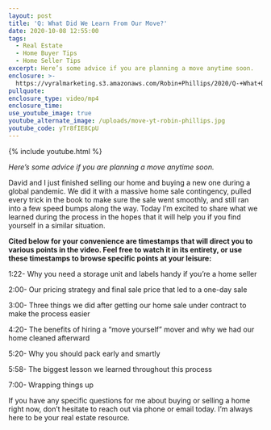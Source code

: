 ```yaml
---
layout: post
title: 'Q: What Did We Learn From Our Move?'
date: 2020-10-08 12:55:00
tags:
  - Real Estate
  - Home Buyer Tips
  - Home Seller Tips
excerpt: Here’s some advice if you are planning a move anytime soon.
enclosure: >-
  https://vyralmarketing.s3.amazonaws.com/Robin+Phillips/2020/Q-+What+Did+We+Learn+From+Our+Move_.mp4
pullquote:
enclosure_type: video/mp4
enclosure_time:
use_youtube_image: true
youtube_alternate_image: /uploads/move-yt-robin-phillips.jpg
youtube_code: yTr8fIE8CpU
---
```


{% include youtube.html %}

*Here’s some advice if you are planning a move anytime soon.*

David and I just finished selling our home and buying a new one during a global pandemic. We did it with a massive home sale contingency, pulled every trick in the book to make sure the sale went smoothly, and still ran into a few speed bumps along the way. Today I’m excited to share what we learned during the process in the hopes that it will help you if you find yourself in a similar situation.

**Cited below for your convenience are timestamps that will direct you to various points in the video. Feel free to watch it in its entirety, or use these timestamps to browse specific points at your leisure:**

1:22- Why you need a storage unit and labels handy if you’re a home seller

2:00- Our pricing strategy and final sale price that led to a one-day sale

3:00- Three things we did after getting our home sale under contract to make the process easier

4:20- The benefits of hiring a “move yourself” mover and why we had our home cleaned afterward

5:20- Why you should pack early and smartly

5:58- The biggest lesson we learned throughout this process

7:00- Wrapping things up

If you have any specific questions for me about buying or selling a home right now, don’t hesitate to reach out via phone or email today. I’m always here to be your real estate resource.